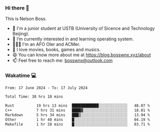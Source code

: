 ### Hi there 👋

<!--
**bosswnx/bosswnx** is a ✨ _special_ ✨ repository because its `README.md` (this file) appears on your GitHub profile.

Here are some ideas to get you started:

- 🔭 I’m currently working on ...
- 🌱 I’m currently learning ...
- 👯 I’m looking to collaborate on ...
- 🤔 I’m looking for help with ...
- 💬 Ask me about ...
- 📫 How to reach me: ...
- 😄 Pronouns: ...
- ⚡ Fun fact: ...
-->

This is Nelson Boss.

- 🏫 I'm a junior student at USTB (University of Sicence and Technology Beijing).
- 🌱 I’m currently interested in and learning operating system.
- 🧑🏻‍💻 I'm an AFO OIer and ACMer.
- 🥰 I love movies, books, games and musics.
- 😄 You can know more about me at https://blog.bosswnx.xyz/about
- 📫 Feel free to reach me: bosswnx@outlook.com

### Wakatime 💻

<!--START_SECTION:waka-->

```txt
From: 17 June 2024 - To: 17 July 2024

Total Time: 38 hrs 18 mins

Rust          19 hrs 13 mins  ████████████░░░░░░░░░░░░░   48.07 %
C++           7 hrs 31 mins   ████▓░░░░░░░░░░░░░░░░░░░░   18.81 %
Markdown      5 hrs 34 mins   ███▒░░░░░░░░░░░░░░░░░░░░░   13.94 %
Other         1 hr 40 mins    █░░░░░░░░░░░░░░░░░░░░░░░░   04.19 %
Makefile      1 hr 28 mins    █░░░░░░░░░░░░░░░░░░░░░░░░   03.71 %
```

<!--END_SECTION:waka-->
